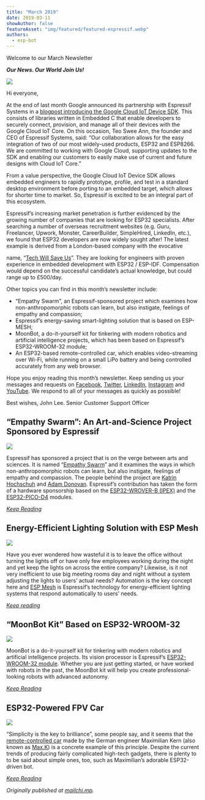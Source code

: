 ```yaml
---
title: "March 2019"
date: 2019-03-11
showAuthor: false
featureAsset: "img/featured/featured-espressif.webp"
authors:
  - esp-bot
---
```

Welcome to our March Newsletter

__*Our News. Our World Join Us!*__ 

![](img/march-1.webp)

Hi everyone,

At the end of last month Google announced its partnership with Espressif Systems in a [blogpost introducing the Google Cloud IoT Device SDK](https://cloud.google.com/blog/products/iot-devices/introducing-cloud-iot-device-sdk-a-new-way-for-embedded-iot-devices-to-connect-to-google-cloud-iot-core). This consists of libraries written in Embedded C that enable developers to securely connect, provision, and manage all of their devices with the Google Cloud IoT Core. On this occasion, Teo Swee Ann, the founder and CEO of Espressif Systems, said: “Our collaboration allows for the easy integration of two of our most widely-used products, ESP32 and ESP8266. We are committed to working with Google Cloud, supporting updates to the SDK and enabling our customers to easily make use of current and future designs with Cloud IoT Core.”

From a value perspective, the Google Cloud IoT Device SDK allows embedded engineers to rapidly prototype, profile, and test in a standard desktop environment before porting to an embedded target, which allows for shorter time to market. So, Espressif is excited to be an integral part of this ecosystem.

Espressif’s increasing market penetration is further evidenced by the growing number of companies that are looking for ESP32 specialists. After searching a number of overseas recruitment websites (e.g. Guru, Freelancer, Upwork, Monster, CareerBuilder, SimpleHired, LinkedIn, etc.), we found that ESP32 developers are now widely sought after! The latest example is derived from a London-based company with the evocative

name, “[Tech Will Save Us](https://twsu.workable.com/j/911641EB1A)”. They are looking for engineers with proven experience in embedded development with ESP32 / ESP-IDF. Compensation would depend on the successful candidate’s actual knowledge, but could range up to £500/day.

Other topics you can find in this month’s newsletter include:

- “Empathy Swarm”, an Espressif-sponsored project which examines how non-anthropomorphic robots can learn, but also instigate, feelings of empathy and compassion;
- Espressif’s energy-saving smart-lighting solution that is based on ESP-MESH;
- MoonBot, a do-it-yourself kit for tinkering with modern robotics and artificial intelligence projects, which has been based on Espressif’s ESP32-WROOM-32 module;
- An ESP32-based remote-controlled car, which enables video-streaming over Wi-Fi, while running on a small LiPo battery and being controlled accurately from any web browser.

Hope you enjoy reading this month’s newsletter. Keep sending us your messages and requests on [Facebook](https://www.facebook.com/espressif/), [Twitter](https://twitter.com/EspressifSystem), [LinkedIn](https://www.linkedin.com/company/espressif-systems/), [Instagram](https://www.instagram.com/espressif_systems/) and [YouTube](https://www.youtube.com/channel/UCDBWNF7CJ2U5eLGT7o3rKog/featured). We respond to all of your messages as quickly as possible!

Best wishes, John Lee. Senior Customer Support Officer

## “Empathy Swarm”: An Art-and-Science Project Sponsored by Espressif

![](img/march-2.webp)

Espressif has sponsored a project that is on the verge between arts and sciences. It is named “[Empathy Swarm](http://hochschuh-donovan.com/portfolio/empathy-swarm/)” and it examines the ways in which non-anthropomorphic robots can learn, but also instigate, feelings of empathy and compassion. The people behind the project are [Katrin Hochschuh](http://k.hochschuh.de/) and [Adam Donovan](http://adamdonovan.net/). Espressif’s contribution has taken the form of a hardware sponsorship based on the [ESP32-WROVER-B (IPEX)](https://www.espressif.com/sites/default/files/documentation/esp32-wrover-b_datasheet_en.pdf) and the [ESP32-PICO-D4](https://www.espressif.com/sites/default/files/documentation/esp32-pico-d4_datasheet_en.pdf) modules.

[*Keep Reading*](https://www.espressif.com/en/news/Empathy_Swarm_A_Science_and_Art_Project_Sponsored_by_Espressif)

## Energy-Efficient Lighting Solution with ESP Mesh

![](img/march-3.webp)

Have you ever wondered how wasteful it is to leave the office without turning the lights off or have only few employees working during the night and yet keep the lights on across the entire company? Likewise, is it not very inefficient to use big meeting rooms day and night without a system adjusting the lights to users’ actual needs? Automation is the key concept here and [ESP Mesh](https://www.espressif.com/en/products/software/esp-mesh/overview) is Espressif’s technology for energy-efficient lighting systems that respond automatically to users’ needs.

[*Keep reading*](https://www.espressif.com/en/news/Energy_Efficient_Lighting_Solution_with_ESP_Mesh)

## “MoonBot Kit” Based on ESP32-WROOM-32

![](img/march-4.webp)

MoonBot is a do-it-yourself kit for tinkering with modern robotics and artificial intelligence projects. Its vision processor is Espressif’s [ESP32-WROOM-32 module](https://www.espressif.com/sites/default/files/documentation/esp32-wroom-32_datasheet_en.pdf). Whether you are just getting started, or have worked with robots in the past, the MoonBot kit will help you create professional-looking robots with advanced autonomy.

[*Keep Reading*](https://www.espressif.com/en/news/MoonBot_Kit_Based_on_ESP32_WROOM_32)

## ESP32-Powered FPV Car

![](img/march-5.webp)

“Simplicity is the key to brilliance”, some people say, and it seems that the [remote-controlled car](https://hackaday.io/project/163542-esp32-wifi-robot) made by the German engineer Maximilian Kern (also known as [Max.K](https://hackaday.io/Max.K)) is a concrete example of this principle. Despite the current trends of producing fairly complicated high-tech gadgets, there is plenty to to be said about simple ones, too, such as Maximilian’s adorable ESP32-driven bot.

[*Keep Reading*](https://www.espressif.com/en/news/ESP32_Powered_FPV_Car)

*Originally published at *[*mailchi.mp*](https://mailchi.mp/8d0d8ec6dc58/espressif-esp-news-march-2019?e=f9593a0e62)*.*
